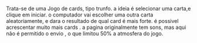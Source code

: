 Trata-se de uma Jogo de cards, tipo trunfo. a ideia é selecionar uma carta,e clique em iniciar. o computador vai escolher uma outra carta aleatoriamente, e dara o resultado de qual card é mais forte. é possivel acrescentar muito mais cards . 
a pagina originalmente tem sons, mas aqui não é permitido o envio , o que limitou 50% a atmosfera do jogo.
